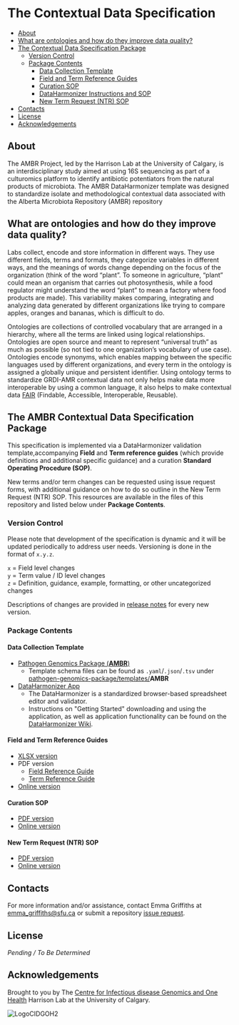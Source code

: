 # The <insert name> Contextual Data Specification

  - [About](#about)
  - [What are ontologies and how do they improve data quality?](#what-are-ontologies-and-how-do-they-improve-data-quality)
  - [The  Contextual Data Specification Package](#the--contextual-data-specification-package)
    - [Version Control](#version-control)
    - [Package Contents](#package-contents)
      - [Data Collection Template](#data-collection-template)
      - [Field and Term Reference Guides](#field-and-term-reference-guides)
      - [Curation SOP](#curation-sop)
      - [DataHarmonizer Instructions and SOP](#dataharmonizer-instructions-and-sop)
      - [New Term Request (NTR) SOP](#new-term-request-ntr-sop)
  - [Contacts](#contacts)
  - [License](#license)
  - [Acknowledgements](#acknowledgements)

## About

<Blurb>
<SETUP: you'll need to manual create "term request" and "field request" labels in order for the issue forms to apply them when generated. You'll also want to go through documentation and replace all the <INSERT values with appropriate information.>

The AMBR Project, led by the Harrison Lab at the University of Calgary, is an interdisciplinary study aimed at using 16S sequencing as part of a culturomics platform to identify antibiotic potentiators from the natural products of microbiota. The AMBR DataHarmonizer template was designed to standardize isolate and methodological contextual data associated with the Alberta Microbiota Repository (AMBR) repository

## What are ontologies and how do they improve data quality?

Labs collect, encode and store information in different ways. They use different fields, terms and formats, they categorize variables in different ways, and the meanings of words change depending on the focus of the organization (think of the word “plant”. To someone in agriculture, “plant” could mean an organism that carries out photosynthesis, while a food regulator might understand the word “plant” to mean a factory where food products are made). This variability makes comparing, integrating and analyzing data generated by different organizations like trying to compare apples, oranges and bananas, which is difficult to do.

Ontologies are collections of controlled vocabulary that are arranged in a hierarchy, where all the terms are linked using logical relationships. Ontologies are open source and meant to represent “universal truth” as much as possible (so not tied to one organization’s vocabulary of use case). Ontologies encode synonyms, which enables mapping between the specific languages used by different organizations, and every term in the ontology is assigned a globally unique and persistent identifier. Using ontology terms to standardize GRDI-AMR contextual data not only helps make data more interoperable by using a common language, it also helps to make contextual data [FAIR](https://www.go-fair.org/fair-principles/) (Findable, Accessible, Interoperable, Reusable).

## The AMBR Contextual Data Specification Package

This specification is implemented via a DataHarmonizer validation template,accompanying **Field** and **Term reference guides** (which provide definitions and additional specific guidance) and a curation **Standard Operating Procedure (SOP)**. 

New terms and/or term changes can be requested using issue request forms, with additional guidance on how to do so outline in the New Term Request (NTR) SOP. This resources are available in the files of this repository and listed below under **Package Contents**.

### Version Control

Please note that development of the specification is dynamic and it will be updated periodically to address user needs. Versioning is done in the format of `x.y.z`.

`x` = Field level changes <br>
`y` = Term value / ID level changes <br>
`z` = Definition, guidance, example, formatting, or other uncategorized changes

Descriptions of changes are provided in [release notes](https://github.com/cidgoh/AMBR/releases) for every new version.

### Package Contents

#### Data Collection Template
- [Pathogen Genomics Package (**AMBR**)](https://github.com/cidgoh/pathogen-genomics-package/releases)
  - Template schema files can be found as `.yaml`/`.json`/`.tsv` under [pathogen-genomics-package/templates/](https://github.com/cidgoh/pathogen-genomics-package/tree/main/templates)**AMBR**
- [DataHarmonizer App](https://github.com/cidgoh/DataHarmonizer)
  - The DataHarmonizer is a standardized browser-based spreadsheet editor and validator.
  - Instructions on "Getting Started" downloading and using the application, as well as application functionality can be found on the [DataHarmonizer Wiki](https://github.com/cidgoh/pathogen-genomics-package/wiki/DataHarmonizer-Getting-Started).

#### Field and Term Reference Guides
- [XLSX version]()
- PDF version
  - [Field Reference Guide]()
  - [Term Reference Guide]()
- [Online version]()

#### Curation SOP
- [PDF version](https://github.com/cidgoh/AMBR_Contextual_data_Specification/blob/main/SOPs/AMBR_Contextual-Data-Curation-SOP_v1.0.pdf)
- [Online version](https://docs.google.com/document/d/e/2PACX-1vRRmGeKaO7cmZCiOG5Tb6qR8uij51d735wZEe33W7eUsXhV9CczCnr4kplJjpSev6gOmIRrczenY1HJ/pub)

#### New Term Request (NTR) SOP
- [PDF version]()
- [Online version]()

## Contacts
For more information and/or assistance, contact Emma Griffiths at emma_griffiths@sfu.ca or submit a repository [issue request](https://github.com/cidgoh/AMBR_Contextual_data_Specification/issues/new/choose).

## License

_Pending / To Be Determined_

## Acknowledgements

Brought to you by The [Centre for Infectious disease Genomics and One Health](https://cidgoh.ca/) Harrison Lab at the University of Calgary.

![LogoCIDGOH2](https://github.com/cidgoh/specification-repo-template/assets/48695054/87fa713d-8fd7-453d-8542-fc413069e842)

